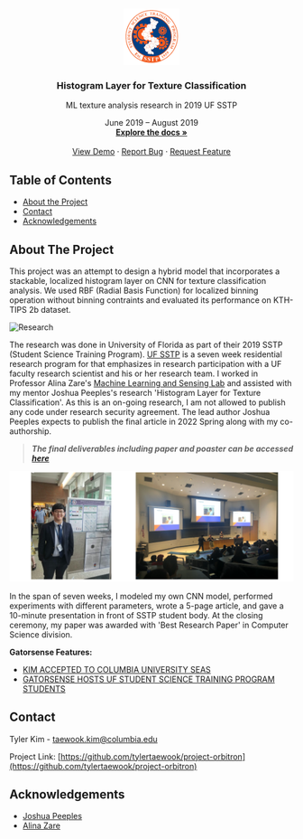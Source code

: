 <!--
*** Thanks for checking out this README Template. If you have a suggestion that would
*** make this better, please fork the repo and create a pull request or simply open
*** an issue with the tag "enhancement".
*** Thanks again! Now go create something AMAZING! :D
***
***
***
*** To avoid retyping too much info. Do a search and replace for the following:
*** tylertaewook, project-orbitron, alitecraft, taewook.kim@columbia.edu
-->





<!-- PROJECT SHIELDS -->
<!--
*** I'm using markdown "reference style" links for readability.
*** Reference links are enclosed in brackets [ ] instead of parentheses ( ).
*** See the bottom of this document for the declaration of the reference variables
*** for contributors-url, forks-url, etc. This is an optional, concise syntax you may use.
*** https://www.markdownguide.org/basic-syntax/#reference-style-links
-->

<!-- PROJECT LOGO -->
<br />
<p align="center">
  <a href="https://github.com/tylertaewook/project-orbitron">
    <img src="images/logo.png" alt="Logo" width="100" height="100">
  </a>

  <h3 align="center">Histogram Layer for Texture Classification</h3>

  <p align="center">
    ML texture analysis research in 2019 UF SSTP
  <p align="center">
      June 2019 – August 2019
    <br />
    <a href="https://github.com/tylertaewook/project-orbitron"><strong>Explore the docs »</strong></a>
    <br />
    <br />
    <a href="https://github.com/tylertaewook/project-orbitron">View Demo</a>
    ·
    <a href="https://github.com/tylertaewook/project-orbitron/issues">Report Bug</a>
    ·
    <a href="https://github.com/tylertaewook/project-orbitron/issues">Request Feature</a>
  </p>
</p>



<!-- TABLE OF CONTENTS -->
## Table of Contents

* [About the Project](#about-the-project)
* [Contact](#contact)
* [Acknowledgements](#acknowledgements)



<!-- ABOUT THE PROJECT -->
## About The Project

This project was an attempt to design a hybrid model that incorporates a stackable, localized histogram layer on CNN for texture classification analysis. We used RBF (Radial Basis Function) for localized binning operation without binning contraints and evaluated its performance on KTH-TIPS 2b dataset.

![Research](/images/research.png)

The research was done in University of Florida as part of their 2019 SSTP (Student Science Training Program). [UF SSTP](https://www.cpet.ufl.edu/students/uf-cpet-summer-programs/student-science-training-program/) is a seven week residential research program for that emphasizes in research participation with a UF faculty research scientist and his or her research team.
I worked in Professor Alina Zare's [Machine Learning and Sensing Lab](https://faculty.eng.ufl.edu/machine-learning/) and assisted with my mentor Joshua Peeples's  research 'Histogram Layer for Texture Classification'. As this is an on-going research, I am not allowed to publish any code under research security agreement. The lead author Joshua Peeples expects to publish the final article in 2022 Spring along with my co-authorship.

> ***The final deliverables including paper and poaster can be accessed [here](https://github.com/tylertaewook/sstp-hist-cnn/tree/main/Final%20Deliverables)***

![Presentation](/images/presentation.png)

In the span of seven weeks, I modeled my own CNN model, performed experiments with different parameters, wrote a 5-page article, and gave a 10-minute presentation in front of SSTP student body. At the closing ceremony, my paper was awarded with 'Best Research Paper' in Computer Science division.

**Gatorsense Features:**
* [KIM ACCEPTED TO COLUMBIA UNIVERSITY SEAS](https://faculty.eng.ufl.edu/machine-learning/2019/12/kim-accepted-to-columbia-university-seas/)
* [GATORSENSE HOSTS UF STUDENT SCIENCE TRAINING PROGRAM STUDENTS](https://faculty.eng.ufl.edu/machine-learning/2019/07/gatorsense-hosts-uf-student-science-training-program-students/)


<!-- CONTACT -->
## Contact

Tyler Kim - taewook.kim@columbia.edu

Project Link: [https://github.com/tylertaewook/project-orbitron](https://github.com/tylertaewook/project-orbitron)



<!-- ACKNOWLEDGEMENTS -->
## Acknowledgements

* [Joshua Peeples]()
* [Alina Zare]()





<!-- MARKDOWN LINKS & IMAGES -->
<!-- https://www.markdownguide.org/basic-syntax/#reference-style-links -->
[contributors-shield]: https://img.shields.io/github/contributors/tylertaewook/repo.svg?style=flat-square
[contributors-url]: https://github.com/tylertaewook/repo/graphs/contributors
[forks-shield]: https://img.shields.io/github/forks/tylertaewook/repo.svg?style=flat-square
[forks-url]: https://github.com/tylertaewook/repo/network/members
[stars-shield]: https://img.shields.io/github/stars/tylertaewook/repo.svg?style=flat-square
[stars-url]: https://github.com/tylertaewook/repo/stargazers
[issues-shield]: https://img.shields.io/github/issues/tylertaewook/repo.svg?style=flat-square
[issues-url]: https://github.com/tylertaewook/repo/issues
[license-shield]: https://img.shields.io/github/license/tylertaewook/repo.svg?style=flat-square
[license-url]: https://github.com/tylertaewook/repo/blob/master/LICENSE.txt
[linkedin-shield]: https://img.shields.io/badge/-LinkedIn-black.svg?style=flat-square&logo=linkedin&colorB=555
[linkedin-url]: https://linkedin.com/in/tylertaewook
[product-screenshot]: images/screenshot.png
